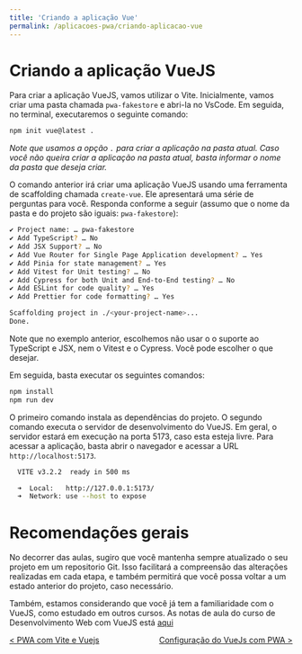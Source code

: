```yaml
---
title: 'Criando a aplicação Vue'
permalink: /aplicacoes-pwa/criando-aplicacao-vue
---
```


# Criando a aplicação VueJS

Para criar a aplicação VueJS, vamos utilizar o Vite. Inicialmente, vamos criar uma pasta chamada `pwa-fakestore` e abri-la no VsCode. Em seguida, no terminal, executaremos o seguinte comando:

```bash
npm init vue@latest .
```

_Note que usamos a opção `.` para criar a aplicação na pasta atual. Caso você não queira criar a aplicação na pasta atual, basta informar o nome da pasta que deseja criar._

O comando anterior irá criar uma aplicação VueJS usando uma ferramenta de scaffolding chamada `create-vue`. Ele apresentará uma série de perguntas para você. Responda conforme a seguir (assumo que o nome da pasta e do projeto são iguais: `pwa-fakestore`):

```bash
✔ Project name: … pwa-fakestore
✔ Add TypeScript? … No
✔ Add JSX Support? … No
✔ Add Vue Router for Single Page Application development? … Yes
✔ Add Pinia for state management? … Yes
✔ Add Vitest for Unit testing? … No
✔ Add Cypress for both Unit and End-to-End testing? … No
✔ Add ESLint for code quality? … Yes
✔ Add Prettier for code formatting? … Yes

Scaffolding project in ./<your-project-name>...
Done.
```

Note que no exemplo anterior, escolhemos não usar o o suporte ao TypeScript e JSX, nem o Vitest e o Cypress. Você pode escolher o que desejar.

Em seguida, basta executar os seguintes comandos:

```bash
npm install
npm run dev
```

O primeiro comando instala as dependências do projeto. O segundo comando executa o servidor de desenvolvimento do VueJS. Em geral, o servidor estará em execução na porta 5173, caso esta esteja livre. Para acessar a aplicação, basta abrir o navegador e acessar a URL `http://localhost:5173`.

```bash
  VITE v3.2.2  ready in 500 ms

  ➜  Local:   http://127.0.0.1:5173/
  ➜  Network: use --host to expose
```

# Recomendações gerais

No decorrer das aulas, sugiro que você mantenha sempre atualizado o seu projeto em um repositorio Git. Isso facilitará a compreensão das alterações realizadas em cada etapa, e também permitirá que você possa voltar a um estado anterior do projeto, caso necessário.

Também, estamos considerando que você já tem a familiaridade com o VueJS, como estudado em outros cursos. As notas de aula do curso de Desenvolvimento Web com VueJS está [aqui](https://eduardo-da-silva.github.io/aula-desenvolvimento-web/)

<span style="display: flex; justify-content: space-between;"><span>[&lt; PWA com Vite e Vuejs](pwa-com-vite-e-vuejs.html 'Voltar')</span> <span>[Configuração do VueJs com PWA &gt;](configuracao-vue-com-pwa.html 'Próximo')</span></span>
